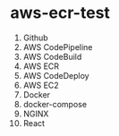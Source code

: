# aws-ecr-test

1. Github
2. AWS CodePipeline
3. AWS CodeBuild
4. AWS ECR
5. AWS CodeDeploy
6. AWS EC2
7. Docker
8. docker-compose
9. NGINX
10. React
